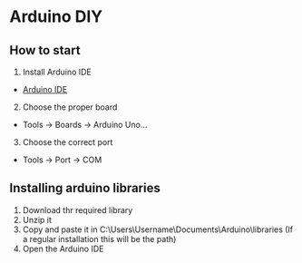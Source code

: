 # Arduino DIY

## How to start

1. Install Arduino IDE
- [Arduino IDE](https://www.arduino.cc/en/Main/Software)

2. Choose the proper board
- Tools -> Boards -> Arduino Uno...
3. Choose the correct port
- Tools -> Port -> COM

## Installing arduino libraries

1. Download thr required library
2. Unzip it
3. Copy and paste it in C:\Users\Username\Documents\Arduino\libraries (If a regular installation this will be the path)
4. Open the Arduino IDE
